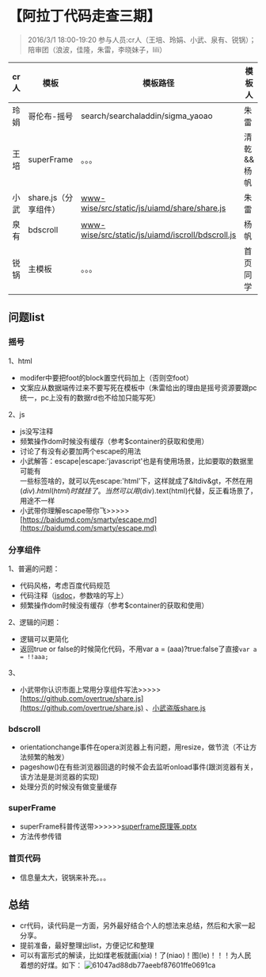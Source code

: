 # 【阿拉丁代码走查三期】

> 2016/3/1 18:00-19:20
> 参与人员:cr人（王培、玲娟、小武、泉有、锐锅）；陪审团（浪波，佳隆，朱雷，李晓妹子，lili）

cr人 | 模板 | 模板路径 | 模板人
--- | --- | --- | --- 
玲娟 | 哥伦布-摇号 | search/searchaladdin/sigma_yaoao | 朱雷 
王培 |superFrame  | 。。。 | 清乾&&杨帆 
小武 | share.js（分享组件） | [www-wise/src/static/js/uiamd/share/share.js](https://svn.baidu.com/ps/se/trunk/fe/tpl/www-wise/src/static/js/uiamd/share/share.js) | 朱雷 
泉有 | bdscroll | [www-wise/src/static/js/uiamd/iscroll/bdscroll.js](https://svn.baidu.com/ps/se/trunk/fe/tpl/www-wise/src/static/js/uiamd/iscroll/bdscroll.js) | 杨帆 
锐锅 | 主模板 |   。。。    | 首页同学 

## 问题list

### 摇号

1、html

* modifer中要把foot的block置空代码加上（否则空foot）
* 文案应从数据端传过来不要写死在模板中（朱雷给出的理由是摇号资源要跟pc统一，pc上没有的数据rd也不给加只能写死）

2、js

* js没写注释
* 频繁操作dom时候没有缓存（参考$container的获取和使用）
* 讨论了有没有必要加两个escape的用法
* 小武解答：escape|escape:'javascript'也是有使用场景，比如要取的数据里可能有<div>一些标签啥的，就可以先escape:'html'下，这样就成了&ltdiv&gt，不然在用 $(div).html(html)时就挂了。当然可以用$(div).text(html)代替，反正看场景了，用途不一样
* 小武带你理解escape带你飞>>>>>[https://baidumd.com/smarty/escape.md](https://baidumd.com/smarty/escape.md)

### 分享组件

1、普遍的问题： 

* 代码风格，考虑百度代码规范
* 代码注释（[jsdoc](http://usejsdoc.org/)，参数啥的写上） 
* 频繁操作dom时候没有缓存（参考$container的获取和使用）

2、逻辑的问题：

* 逻辑可以更简化
* 返回true or false的时候简化代码，不用var a = (aaa)?true:false了直接`var a = !!aaa;`

3、

* 小武带你认识市面上常用分享组件写法>>>>>[https://github.com/overtrue/share.js](https://github.com/overtrue/share.js) 、[小武盗版share.js](https://github.com/xuexb/share.js/blob/master/src/js/share.js)

### bdscroll

* orientationchange事件在opera浏览器上有问题，用resize，做节流（不让方法频繁的触发）
* pageshow()在有些浏览器回退的时候不会去监听onload事件(跟浏览器有关，该方法是是浏览器的实现)
* 处理分页的时候没有做变量缓存

### superFrame

* superFrame科普传送带>>>>>>[superframe原理等.pptx](http://gitlab.baidu.com/psfe/ala-weeklyreport/uploads/dc5a8de1de7c2ddca97faacc5a923282/superframe原理等.pptx)
* 方法传参传错

### 首页代码

* 信息量太大，锐锅来补充。。。

## 总结

* cr代码，读代码是一方面，另外最好结合个人的想法来总结，然后和大家一起分享。
* 提前准备，最好整理出list，方便记忆和整理
* 可以有富形式的解读，比如煤老板就画(xia)！了(niao)！图(le)！！！为人民着想的好煤。如下：
![61047ad88db77aeebf87601ffe0691ca](http://gitlab.baidu.com/psfe/ala-weeklyreport/uploads/064ef11d3fcb5bea45b773be71c76490/61047ad88db77aeebf87601ffe0691ca.PNG)